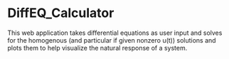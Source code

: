 # DiffEQ_Calculator
This web application takes differential equations as user input and solves for the homogenous (and particular if given nonzero u(t)) solutions and plots them to help visualize the natural response of a system.
